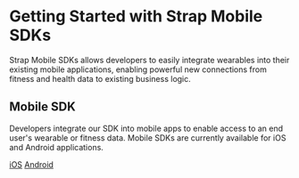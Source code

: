 # Getting Started with Strap Mobile SDKs

Strap Mobile SDKs allows developers to easily integrate wearables into their existing mobile applications, enabling powerful new connections from fitness and health data to existing business logic.

## Mobile SDK

Developers integrate our SDK into mobile apps to enable access to an end user's wearable or fitness data. Mobile SDKs are currently available for iOS and Android applications.

<a class="btn btn-primary" href="/guides/mobile-ios"><i class="icon icon-iOS"></i> iOS</a>
<a class="btn btn-primary" href="/guides/mobile-android"><i class="icon icon-android"></i> Android</a>
